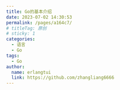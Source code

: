 ```yaml
---
title: Go的基本介绍
date: 2023-07-02 14:30:53
permalink: /pages/a164c7/
# titleTag: 原创
# sticky: 1
categories:
  - 语言
  - Go
tags:
  - Go
author: 
  name: erlangtui
  link: https://github.com/zhangliang6666
---
```

